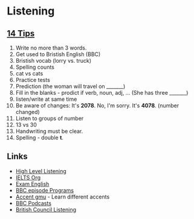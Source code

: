Listening
====

## [14 Tips](https://www.youtube.com/watch?v=OualsHB1FqE)

1. Write no more than 3 words.
2. Get used to Bristish English (BBC)
3. Bristish vocab (lorry vs. truck)
4. Spelling counts
5. cat vs cats
6. Practice tests
7. Prediction (the woman will travel on _______)
8. Fill in the blanks - prodict if verb, noun, adj, … (She has three _______)
9. listen/write at same time
10. Be aware of changes: It's **2078**. No, I'm sorry. It's **4078**. (number changed)
11. Listen to groups of number
12. 13 vs 30
13. Handwriting must be clear.
14. Spelling - double **t**.

## Links

* [High Level Listening](http://www.highlevellistening.com/)
* [IELTS Org](https://www.ielts.org/about-the-test/sample-test-questions)
* [Exam English](http://examenglish.com/IELTS/IELTS_listening.html)
* [BBC episode Programs](http://www.bbc.co.uk/programmes/b006qykl)
* [Accent gmu](http://accent.gmu.edu/) - Learn different accents
* [BBC Podcasts](http://learnenglish.britishcouncil.org/en/listen-and-watch)
* [British Council Listening](http://takeielts.britishcouncil.org/prepare-your-test/free-ielts-practice-tests/listening-practice-test-1?utm_source=futurelearn&utm_medium=listening_link&utm_content=week-3&utm_campaign=ieltsmooc4-2016)
